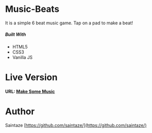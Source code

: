 # Music-Beats
It is a simple 6 beat music game. Tap on a pad to make a beat!

##### Built With
+ HTML5
+ CSS3 
+ Vanilla JS

# Live Version
#### URL: [Make Some Music](https://music-beats.ayezahmed.now.sh)
# Author
Saintaze [https://github.com/saintaze/](https://github.com/saintaze/)
